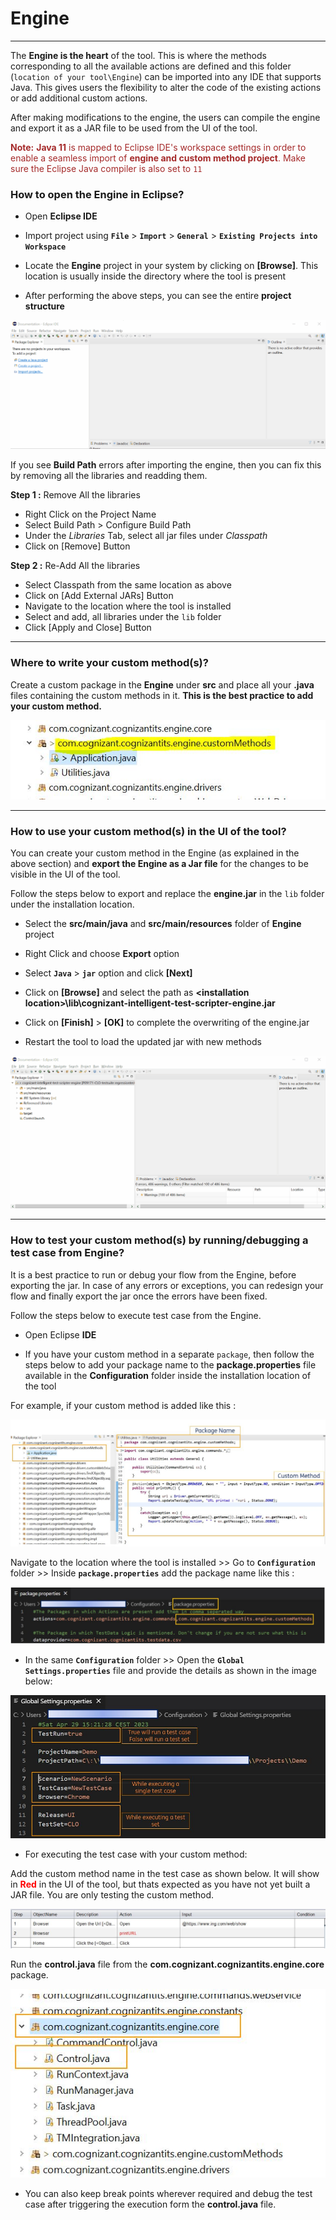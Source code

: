 # **Engine**  
---------------------- 

The **Engine is the heart** of the tool. This is where the methods corresponding to all the available actions are defined and this folder (`location of your tool\Engine`) can be imported into any IDE that supports Java. This gives users the flexibility to alter the code of the existing actions or add additional custom actions. 

After making modifications to the engine, the users can compile the engine and export it as a JAR file to be used from the UI of the tool.

<span style="color:Brown">**Note:** **Java 11** is mapped to Eclipse IDE's workspace settings in order to enable a seamless import of **engine and custom method project**. Make sure the Eclipse Java compiler is also set to `11` </span>

### How to open the Engine in Eclipse?

- Open **Eclipse IDE**

- Import project using **`File`** > **`Import`** > **`General`** > **`Existing Projects into Workspace`**

- Locate the **Engine** project in your system by clicking on **[Browse]**. This location is usually inside the directory where the tool is present

- After performing the above steps, you can see the entire **project structure**

![import](img/engine/import.gif "import")


If you see **Build Path** errors after importing the engine, then you can fix this by removing all the libraries and readding them.

**Step 1 :** Remove All the libraries
- Right Click on the Project Name
- Select Build Path > Configure Build Path
- Under the *Libraries* Tab, select all jar files under *Classpath*
- Click on [Remove] Button

**Step 2 :** Re-Add All the libraries
- Select Classpath from the same location as above
- Click on [Add External JARs] Button
- Navigate to the location where the tool is installed
- Select and add, all libraries under the `lib` folder
- Click [Apply and Close] Button

----------

### Where to write your custom method(s)?

Create a custom package in the **Engine** under **src** and place all your **.java** files containing the custom methods in it. **This is the best practice to add your custom method.**


![package](img/engine/1.JPG "package")

----------

### How to use your custom method(s) in the UI of the tool?


You can create your custom method in the Engine (as explained in the above section) and **export the Engine as a Jar file** for the changes to be visible in the UI of the tool.

Follow the steps below to export and  replace the **engine.jar** in the `lib` folder under the  installation location. 

- Select the  **src/main/java**  and **src/main/resources** folder of **Engine** project

- Right Click and choose **Export** option
	
- Select **`Java`** > **`jar`** option and click **[Next]**
	
- Click on **[Browse]** and select the path as **&lt;installation location&gt;\lib\cognizant-intelligent-test-scripter-engine.jar**

- Click on **[Finish]** > **[OK]** to complete the overwriting of the engine.jar

- Restart the tool to load the updated jar with new methods
	
![export](img/engine/export.gif "export")


----------
### How to test your custom method(s) by running/debugging a test case from Engine?

It is a best practice to run or debug your flow from the Engine, before exporting the jar. In case of any errors or exceptions, you can redesign your flow and finally export the jar once the errors have been fixed.

Follow the steps below to execute test case from the Engine.


- Open Eclipse **IDE**

- If you have your custom method in a separate `package`, then follow the steps below to add your package name to the **package.properties** file available in the **Configuration** folder inside the installation location of the tool

For example, if your custom method is added like this :

![addpackage](img/engine/3.JPG "addpackage")

Navigate to the location where the tool is installed >> Go to **`Configuration`** folder >> Inside **`package.properties`** add the package name like this :

![addpackage](img/engine/2.JPG "addpackage")


- In the same **`Configuration`** folder >> Open the **`Global Settings.properties`** file and provide the details as shown in the image below:

![settings](img/engine/4.JPG "settings")

- For executing the test case with your custom method:

Add the custom method name in the test case as shown below. It will show in <span style="color:Red">**Red**</span> in the UI of the tool, but thats expected as you have not yet built a JAR file. You are only testing the custom method.

![control](img/engine/6.JPG "control")

Run the **control.java** file from the **com.cognizant.cognizantits.engine.core** package.

![control](img/engine/5.JPG "control")

- You can also keep break points wherever required and debug the test case after triggering the execution form the **control.java** file.

